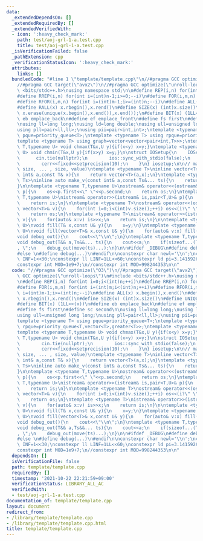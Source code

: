 ```yaml
---
data:
  _extendedDependsOn: []
  _extendedRequiredBy: []
  _extendedVerifiedWith:
  - icon: ':heavy_check_mark:'
    path: test/aoj-grl-1-a.test.cpp
    title: test/aoj-grl-1-a.test.cpp
  _isVerificationFailed: false
  _pathExtension: cpp
  _verificationStatusIcon: ':heavy_check_mark:'
  attributes:
    links: []
  bundledCode: "#line 1 \"template/template.cpp\"\n//#pragma GCC optimize(\"O3\")\n\
    //#pragma GCC target(\"avx2\")\n//#pragma GCC optimize(\"unroll-loops\")\n#include\
    \ <bits/stdc++.h>\nusing namespace std;\n\n#define REP(i,n) for(int i=0;i<(int)n;++i)\n\
    #define RREP(i,n) for(int i=(int)n-1;i>=0;--i)\n#define FOR(i,m,n) for(int i=(int)m;i<(int)n;++i)\n\
    #define RFOR(i,m,n) for(int i=(int)m-1;i>=(int)n;--i)\n#define ALL(x) x.begin(),x.end()\n\
    #define RALL(x) x.rbegin(),x.rend()\n#define SIZE(x) (int)x.size()\n#define UNIQUE(x)\
    \ x.erase(unique(x.begin(),x.end()),x.end());\n#define BIT(x) (1LL<<(x))\n#define\
    \ eb emplace_back\n#define ef emplace_front\n#define fs first\n#define sc second\n\
    \nusing ll=long long;\nusing ld=long double;\nusing ull=unsigned long long;\n\
    using pll=pair<ll,ll>;\nusing pii=pair<int,int>;\ntemplate <typename T> using\
    \ pque=priority_queue<T>;\ntemplate <typename T> using rpque=priority_queue<T,vector<T>,greater<T>>;\n\
    template <typename T> using graph=vector<vector<pair<int,T>>>;\ntemplate <typename\
    \ T,typename U> void chmax(T&x,U y){if(x<y) x=y;}\ntemplate <typename T,typename\
    \ U> void chmin(T&x,U y){if(x>y) x=y;}\n\nstruct IOSetup{\n    IOSetup(){\n  \
    \      cin.tie(nullptr);\n        ios::sync_with_stdio(false);\n        cout<<fixed<<setprecision(10);\n\
    \        cerr<<fixed<<setprecision(10);\n    }\n} iosetup;\n\n// make_v<T>(size,\
    \ size, ... , size, value)\ntemplate <typename T>\ninline vector<T> make_v(const\
    \ int& a,const T& x){\n    return vector<T>(a,x);\n}\ntemplate <typename T,typename...\
    \ Ts>\ninline auto make_v(const int& a,const Ts&... ts){\n    return vector<decltype(make_v<T>(ts...))>(a,make_v<T>(ts...));\n\
    }\n\ntemplate <typename T,typename U>\nostream& operator<<(ostream& os,const pair<T,U>&\
    \ p){\n    os<<p.first<<\" \"<<p.second;\n    return os;\n}\ntemplate <typename\
    \ T,typename U>\nistream& operator>>(istream& is,pair<T,U>& p){\n    is>>p.first>>p.second;\n\
    \    return is;\n}\n\ntemplate <typename T>\nostream& operator<<(ostream& os,const\
    \ vector<T>& v){\n    for(int i=0;i<(int)v.size();++i) os<<(i?\" \":\"\")<<v[i];\n\
    \    return os;\n}\ntemplate <typename T>\nistream& operator>>(istream& is,vector<T>&\
    \ v){\n    for(auto& x:v) is>>x;\n    return is;\n}\n\ntemplate <typename T,typename\
    \ U>\nvoid fill(T& x,const U& y){\n    x=y;\n}\ntemplate <typename T,typename\
    \ U>\nvoid fill(vector<T>& x,const U& y){\n    for(auto& v:x) fill(x,y);\n}\n\n\
    void debug_out(){\n    cout<<\"\\n\";\n}\ntemplate <typename T,typename... Ts>\n\
    void debug_out(T&& a,Ts&&... ts){\n    cout<<a;\n    if(sizeof...(Ts)>0) cout<<\"\
    , \";\n    debug_out(move(ts)...);\n}\n\n#ifdef _DEBUG\n#define debug(...) debug_out(__VA_ARGS__)\n\
    #else \n#define debug(...)\n#endif\n\nconstexpr char newl='\\n';\nconstexpr int\
    \ INF=1<<30;\nconstexpr ll LINF=1LL<<60;\nconstexpr ld pi=3.1415926535897932;\n\
    constexpr int MOD=1e9+7;\n//constexpr int MOD=998244353\n\n"
  code: "//#pragma GCC optimize(\"O3\")\n//#pragma GCC target(\"avx2\")\n//#pragma\
    \ GCC optimize(\"unroll-loops\")\n#include <bits/stdc++.h>\nusing namespace std;\n\
    \n#define REP(i,n) for(int i=0;i<(int)n;++i)\n#define RREP(i,n) for(int i=(int)n-1;i>=0;--i)\n\
    #define FOR(i,m,n) for(int i=(int)m;i<(int)n;++i)\n#define RFOR(i,m,n) for(int\
    \ i=(int)m-1;i>=(int)n;--i)\n#define ALL(x) x.begin(),x.end()\n#define RALL(x)\
    \ x.rbegin(),x.rend()\n#define SIZE(x) (int)x.size()\n#define UNIQUE(x) x.erase(unique(x.begin(),x.end()),x.end());\n\
    #define BIT(x) (1LL<<(x))\n#define eb emplace_back\n#define ef emplace_front\n\
    #define fs first\n#define sc second\n\nusing ll=long long;\nusing ld=long double;\n\
    using ull=unsigned long long;\nusing pll=pair<ll,ll>;\nusing pii=pair<int,int>;\n\
    template <typename T> using pque=priority_queue<T>;\ntemplate <typename T> using\
    \ rpque=priority_queue<T,vector<T>,greater<T>>;\ntemplate <typename T> using graph=vector<vector<pair<int,T>>>;\n\
    template <typename T,typename U> void chmax(T&x,U y){if(x<y) x=y;}\ntemplate <typename\
    \ T,typename U> void chmin(T&x,U y){if(x>y) x=y;}\n\nstruct IOSetup{\n    IOSetup(){\n\
    \        cin.tie(nullptr);\n        ios::sync_with_stdio(false);\n        cout<<fixed<<setprecision(10);\n\
    \        cerr<<fixed<<setprecision(10);\n    }\n} iosetup;\n\n// make_v<T>(size,\
    \ size, ... , size, value)\ntemplate <typename T>\ninline vector<T> make_v(const\
    \ int& a,const T& x){\n    return vector<T>(a,x);\n}\ntemplate <typename T,typename...\
    \ Ts>\ninline auto make_v(const int& a,const Ts&... ts){\n    return vector<decltype(make_v<T>(ts...))>(a,make_v<T>(ts...));\n\
    }\n\ntemplate <typename T,typename U>\nostream& operator<<(ostream& os,const pair<T,U>&\
    \ p){\n    os<<p.first<<\" \"<<p.second;\n    return os;\n}\ntemplate <typename\
    \ T,typename U>\nistream& operator>>(istream& is,pair<T,U>& p){\n    is>>p.first>>p.second;\n\
    \    return is;\n}\n\ntemplate <typename T>\nostream& operator<<(ostream& os,const\
    \ vector<T>& v){\n    for(int i=0;i<(int)v.size();++i) os<<(i?\" \":\"\")<<v[i];\n\
    \    return os;\n}\ntemplate <typename T>\nistream& operator>>(istream& is,vector<T>&\
    \ v){\n    for(auto& x:v) is>>x;\n    return is;\n}\n\ntemplate <typename T,typename\
    \ U>\nvoid fill(T& x,const U& y){\n    x=y;\n}\ntemplate <typename T,typename\
    \ U>\nvoid fill(vector<T>& x,const U& y){\n    for(auto& v:x) fill(x,y);\n}\n\n\
    void debug_out(){\n    cout<<\"\\n\";\n}\ntemplate <typename T,typename... Ts>\n\
    void debug_out(T&& a,Ts&&... ts){\n    cout<<a;\n    if(sizeof...(Ts)>0) cout<<\"\
    , \";\n    debug_out(move(ts)...);\n}\n\n#ifdef _DEBUG\n#define debug(...) debug_out(__VA_ARGS__)\n\
    #else \n#define debug(...)\n#endif\n\nconstexpr char newl='\\n';\nconstexpr int\
    \ INF=1<<30;\nconstexpr ll LINF=1LL<<60;\nconstexpr ld pi=3.1415926535897932;\n\
    constexpr int MOD=1e9+7;\n//constexpr int MOD=998244353\n\n"
  dependsOn: []
  isVerificationFile: false
  path: template/template.cpp
  requiredBy: []
  timestamp: '2021-10-22 22:21:59+09:00'
  verificationStatus: LIBRARY_ALL_AC
  verifiedWith:
  - test/aoj-grl-1-a.test.cpp
documentation_of: template/template.cpp
layout: document
redirect_from:
- /library/template/template.cpp
- /library/template/template.cpp.html
title: template/template.cpp
---
```

